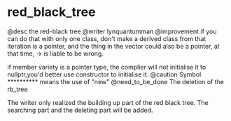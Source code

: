 # red_black_tree
@desc the red-black tree
@writer lynquantumman
@improvement if you can do that with only one class, don't make a derived class from that iteration is a pointer, and the thing in the vector could also be a pointer, at that time, -> is liable to be wrong.

if member variety is a pointer type, the complier will not initialise it to nullptr,you'd better use constructor to initialise it.
@caution Symbol ********** means the use of "new"
@need_to_be_done The deletion of the rb_tree 

The writer only realized the building up part of the red black tree.
The searching part and the deleting part will be added.
